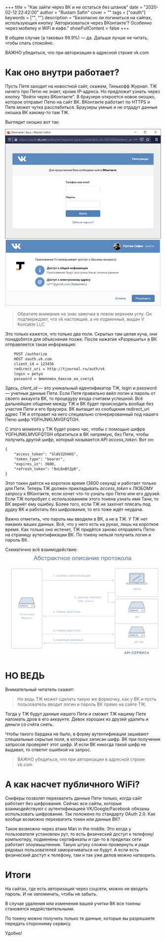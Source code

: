+++
title = "Как зайти через ВК и не остаться без штанов"
date = "2020-02-12 22:42:00"
author = "Rustam Safin"
cover = ""
tags = ["oauth"]
keywords = ["", ""]
description = "Безопасно ли логиниться на сайтах, использующия кнопку 'Авторизоваться через ВКонтакте'? Особенно через мобилку и WiFi в кафе."
showFullContent = false
+++

В общем случае (а таковых 99.9%) — да. Дальше лучше не читать, чтобы спать спокойно.

ВАЖНО убедиться, что при авторизации в адресной строке vk.com

# Как оно внутри работает?

Пусть Петя заходит на новостной сайт, скажем, Тинькофф Журнал. ТЖ ничего про Петю не знает, кроме IP-адреса. Но предложит узнать через кнопку "Войти через ВКонтакте". В браузере откроется новое окошко, которое отправит Петю на сайт ВК. ВКонтакте работает по HTTPS и Петя может чутка расслабиться. Браузеры умные и не отдадут данные окошка ВК какому-то там ТЖ.

Выглядит окошко вот так:

![](/img/login_tj_1.jpg)
![](/img/login_tj_2.jpg)

> Обратите внимание на знак замочка в левом верхнем углу. Он подтверждает, что vk настоящий, а не подменный, выдан V Kontakte LLC

Это только кажется, что только два поля. Скрытых там целая куча, они понадобятся для объяснения позже. После нажатия «Разрешить» в ВК отправляется такая информация:

```
    POST /authorize
    HOST oauth.vk.com
    client_id = 123456
    redirect_uri = http://tjournal.ru/auth/vk
    login = petya
    password = $миллион_баксов_на_счету$
```

Здесь, *client_id* — это уникальный идентификатор ТЖ, login и password — учетные данные Пети. Если Петя правильно ввёл логин и пароль от своего аккаунта ВК, то процедуру входа считаем успешной. Всё дальнейшее общение между ТЖ и ВК будет происходить вообще без участия Пети и его браузера. ВК вытащит из сообщения redirect_uri адрес ТЖ и отправит на него специально сгенерированный под нашего Петю шифр YGFHJNKLMVGFQTGH.

С этого момента у ТЖ будет ровно час, чтобы с помощью шифра YGFHJNKLMVGFQTGH обратиться в ВК напрямую, без Пети, чтобы получить другой шифр, который называется API *access_token*. Вот он:

```
{
    "access_token": "SlAV32hkKG",
    "token_type": "bearer",
    "expires_in": 3600,
    "refresh_token": "8xLOxBtZp8",
}
```

Этот токен даётся на короткое время (3600 секунд) и работает только для Пети. Теперь ТЖ должен прикладывать *access_token* к ЛЮБОМУ запросу к ВКонтакте, если хочет что-то узнать про Петю или его друзей. Если ТЖ попробует с использованием этого токена узнать имя Тани, то ВК вернёт ему ошибку. Более того, если ТЖ не захочет плясать под дудку ВК и работать без шифрования, то его тоже ждёт неудача.

Важно отметить, что пароль мы вводили в ВК, а не в ТЖ. У ТЖ нет никаких ваших данных. Всё, что у него есть на руках, лишь на короткое время. Как только оно истечет, ТЖ придётся заново отправлять Петю на страницу аутентификации ВК. По токену нельзя получить логин и пароль ВК.

Схематично всё взаимодействие:
![](/img/oauth_schema.jpg)


# НО ВЕДЬ

Внимательный читатель скажет:

>    Но ведь ТЖ может сделать такую же формочку, как у ВК и пусть пользователь вводит логин и пароль ВК прямо на сайте ТЖ.

Тогда у ТЖ будут данные нашего Пети и сможет ТЖ нашему Пете наломать дров в его аккаунте. Девок хороших из друзей удалить и деньги со счёта снять.

Чтобы такого бардака не было, в форму аутентификации зашивают специальные скрытые поля, в которых записан шифр. ВК при получении запросов проверяет этот шифр. И если ВК никогда такой шифр не выдавал, то ответит ошибкой на запрос.

> ВАЖНО убедиться, что при авторизации в адресной строке vk.com

# А как насчет публичного WiFi?

Сниферы позволят перехватить данные Пети только, когда сайт работает без шифрования. Сейчас все сайты, которые взаимодействуют с аутентификацией VK/Google/Facebook обязаны использовать шифрование. Так положено по стандарту OAuth 2.0.
Как вообще возможно перехватить токен или данные ВК?

Такое возможно через атаки Man in the middle. Это когда у пользователя установлен рут, то есть физический доступ к телефону/компьютеру, подменены сертификаты и где-то в пределах сети работает злоумышленник. Такую штуку сложно провернуть и ради рядовых пользователей заморачиваться не будут. А если есть физический доступ к телефону, там и так уже делов можно натворить.

# Итоги

На сайтах, где есть авторизация через соцсети, можно не вводить пароль. И не запоминать, чтобы не забыть.

В случае удаления или изменения вашей учетки ВК все токены становятся недействительными.

По токену можно получить только те данные, которые вы разрешаете передать стороннему сервису.

Удобно!